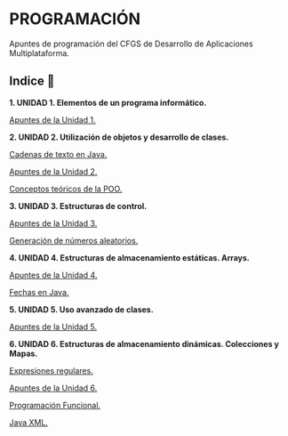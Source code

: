 # PROGRAMACIÓN

Apuntes de programación del CFGS de Desarrollo de Aplicaciones Multiplataforma.

## Indice 🚀

**1. UNIDAD 1. Elementos de un programa informático.**

  [Apuntes de la Unidad 1.](Tema1/Apuntes.md)

**2. UNIDAD 2. Utilización de objetos y desarrollo de clases.**

  [Cadenas de texto en Java.](Tema2/Strings.md)

  [Apuntes de la Unidad 2.](Tema2/Apuntes.md)

  [Conceptos teóricos de la POO.](Tema2/conceptosPOO.md)

**3. UNIDAD 3. Estructuras de control.**

  [Apuntes de la Unidad 3.](Tema3/Apuntes.md)

  [Generación de números aleatorios.](Tema3/Aleatorios.md)
  
**4. UNIDAD 4. Estructuras de almacenamiento estáticas. Arrays.**

  [Apuntes de la Unidad 4.](Tema4/Apuntes.md)

  [Fechas en Java.](Tema4/FechasJava.md)

**5. UNIDAD 5. Uso avanzado de clases.**

  [Apuntes de la Unidad 5.](Tema5/Apuntes.md)

**6. UNIDAD 6. Estructuras de almacenamiento dinámicas. Colecciones y Mapas.**

  [Expresiones regulares.](Tema6/ExpresionesRegulares.md)

  [Apuntes de la Unidad 6.](Tema6/Apuntes.md)

  [Programación Funcional.](Tema6/ProgramacionFuncional.md)

  [Java XML.](Tema6/JavaXML.md)